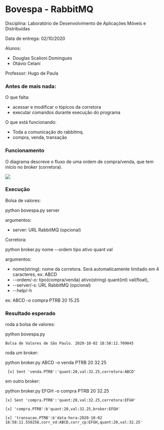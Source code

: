# **Bovespa - RabbitMQ**

Disciplina: Laboratório de Desenvolvimento de Aplicações Móveis e Distribuídas 

Data de entrega: 02/10/2020

Alunos:

- Douglas Scalioni Domingues
- Otávio Celani

Professor: Hugo de Paula

### Antes de mais nada:

O que falta:
- acessar e modificar o tópicos da corretora
- executar comandos durante execução do programa

O que está funcionando:
- Toda a comunicação do rabbitmq.
- compra, venda, transação



### Funcionamento

O diagrama descreve o fluxo de uma ordem de compra/venda, que tem início no *broker* (corretora).

![](C:\Users\dscal\git\github-classroom\bovespa-rabbitmq\notes\diagrama.jpg)

### Execução

Bolsa de valores:

   python bovespa.py server
			
argumentos: 

- server: URL RabbitMQ (opcional)

Corretora:

python broker.py nome --ordem tipo ativo quant val
			
argumentos:

-  nome(string): nome da corretora. Será automaticamente limitado em 4 caracteres, ex: ABCD
-  --ordem/-o: tipo(compra/venda) ativo(string) quant(int) val(float), 
-  --server/-s: URL RabbitMQ (opcional)
-  --help/-h

ex: ABCD -o compra PTRB 20 15.25
                

### Resultado esperado

roda a bolsa de valores:

python bovespa.py

`Bolsa de Valores de São Paulo.
2020-10-02 18:58:12.709045`

roda um broker:

python broker.py ABCD -o venda PTRB 20 32.25 

` [x] Sent 'venda.PTRB':'quant:20,val:32.25,corretora:ABCD'`

em outro broker:

python broker.py EFGH -o compra PTRB 20 32.25

 `[x] Sent 'compra.PTRB':'quant:20,val:32.25,corretora:EFGH'`

 `[x] 'compra.PTRB':b'quant:20,val:32.25,broker:EFGH'`

 `[x] 'transacao.PTRB':b'data-hora:2020-10-02 18:58:11.550258,corr_vd:ABCD,corr_cp:EFGH,quant:20,val:32.25'`



